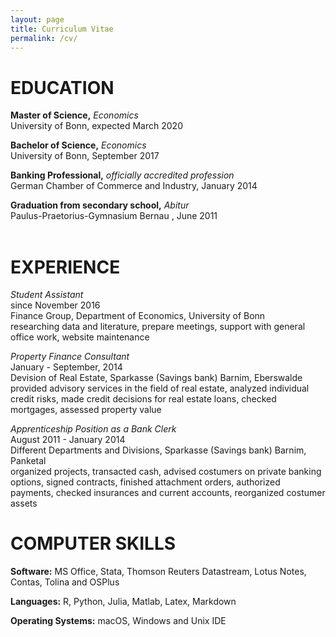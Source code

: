 ```yaml
---
layout: page
title: Curriculum Vitae
permalink: /cv/
---
```

# EDUCATION

**Master of Science,** *Economics*<br>
University of Bonn, expected March 2020<br>

**Bachelor of Science,** *Economics*<br>
University of Bonn, September 2017<br>

**Banking Professional,** *officially accredited profession*<br>
German Chamber of Commerce and Industry, January 2014<br>

**Graduation from secondary school,** *Abitur*<br>
Paulus-Praetorius-Gymnasium Bernau , June 2011<br><br>

# EXPERIENCE

*Student Assistant*<br>
since November 2016 <br>
Finance Group, Department of Economics, University of Bonn<br>
researching data and literature,
prepare meetings, support with general office work,
website maintenance


*Property Finance Consultant*<br>
January - September, 2014 <br>
Devision of Real Estate, Sparkasse (Savings bank) Barnim, Eberswalde<br>
provided advisory services in the field of real estate,
analyzed individual credit risks,
made credit decisions for real estate loans,
checked mortgages,
assessed property value

*Apprenticeship Position as a Bank Clerk*<br>
August 2011 - January 2014 <br>
Different Departments and Divisions, Sparkasse (Savings bank) Barnim, Panketal<br>
organized projects, transacted cash, advised costumers on private banking options, signed contracts, finished attachment orders, authorized payments, checked insurances and current accounts, reorganized costumer assets

# COMPUTER SKILLS

**Software:**
MS Office, Stata, Thomson Reuters Datastream, Lotus Notes, Contas, Tolina and OSPlus<br>

**Languages:**
R, Python, Julia, Matlab, Latex, Markdown<br>

**Operating Systems:** macOS, Windows and Unix IDE

<!-- # LANGUAGE SKILLS
*German:* native speaker,
*English:* fluent speaker,
*French:* good working knowledge,
*Spanish:* basic command, -->
